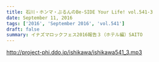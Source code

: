 ```yaml
---
title: 石川・ホンマ・ぶるんのBe-SIDE Your Life! vol.541-3
date: September 11, 2016
tags: ['2016', 'September 2016', 'vol.541']
draft: false
summary: イナズマロックフェス2016報告３（ホテル編）SAITO
---
```


http://project-phi.ddo.jp/ishikawa/ishikawa541_3.mp3